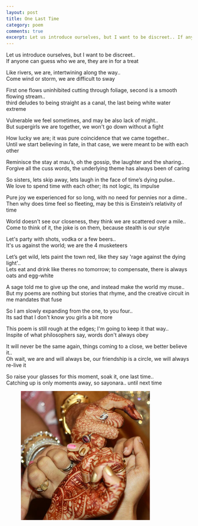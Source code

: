 ```yaml
---
layout: post
title: One Last Time
category: poem
comments: true
excerpt: Let us introduce ourselves, but I want to be discreet.. If anyone can guess who we are, they are in for a treat
---
```



Let us introduce ourselves, but I want to be discreet..  
If anyone can guess who we are, they are in for a treat 


Like rivers, we are, intertwining along the way..  
Come wind or storm, we are difficult to sway


First one flows uninhibited cutting through foliage, second is a smooth flowing stream..  
third deludes to being straight as a canal, the last being white water extreme


Vulnerable we feel sometimes, and may be also lack of might..   
But supergirls we are together, we won't go down without a fight 


How lucky we are; it was pure coincidence that we came together..  
Until we start believing in fate, in that case, we were meant to be with each other


Reminisce the stay at mau’s, oh the gossip, the laughter and the sharing..  
Forgive all the cuss words, the underlying theme has always been of caring


So sisters, lets skip away, lets laugh in the face of time’s dying pulse..  
We love to spend time with each other; its not logic, its impulse


Pure joy we experienced for so long, with no need for pennies nor a dime..   
Then why does time feel so fleeting, may be this is Einstein’s relativity of time 


World doesn't see our closeness, they think we are scattered over a mile..  
Come to think of it, the joke is on them, because stealth is our style 


Let's party with shots, vodka or a few beers..  
It's us against the world; we are the 4 musketeers 


Let’s get wild, lets paint the town red, like they say 'rage against the dying light'..   
Lets eat and drink like theres no tomorrow; to compensate, there is always oats and egg-white


A sage told me to give up the one, and instead make the world my muse..  
But my poems are nothing but stories that rhyme, and the creative circuit in me mandates that fuse 


So I am slowly expanding from the one, to you four..   
Its sad that I don't know you girls a bit more 


This poem is still rough at the edges; I'm going to keep it that way..    
Inspite of what philosophers say, words don't always obey 


It will never be the same again, things coming to a close, we better believe it..   
Oh wait, we are and will always be, our friendship is a circle, we will always re-live it


So raise your glasses for this moment, soak it, one last time..   
Catching up is only moments away, so sayonara.. until next time


<figure>
    <a href="/images/poem-one-last-time.jpg"><img src="/images/poem-one-last-time.jpg"></a>
</figure>

